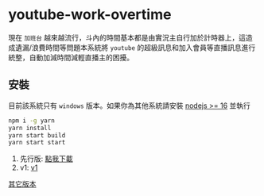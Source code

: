 # youtube-work-overtime

現在 `加班台` 越來越流行，斗內的時間基本都是由實況主自行加於計時器上，這造成遺漏/浪費時間等問題本系統將 `youtube` 的超級訊息和加入會員等直播訊息進行統整，自動加減時間減輕直播主的困擾。

## 安裝

目前該系統只有 `windows` 版本。如果你為其他系統請安裝 [nodejs >= 16](https://nodejs.org/zh-tw/download/) 並執行

```sh
npm i -g yarn
yarn install
yarn start build
yarn start start
```

1. 先行版: [點我下載](https://github.com/a3510377/youtube-work-overtime/releases/download/latest/youtube-work-overtime.zip)
2. v1: [v1](https://github.com/a3510377/youtube-work-overtime/releases/download/latest/youtube-work-overtime.zip)

[其它版本](https://github.com/a3510377/youtube-work-overtime/releases)
